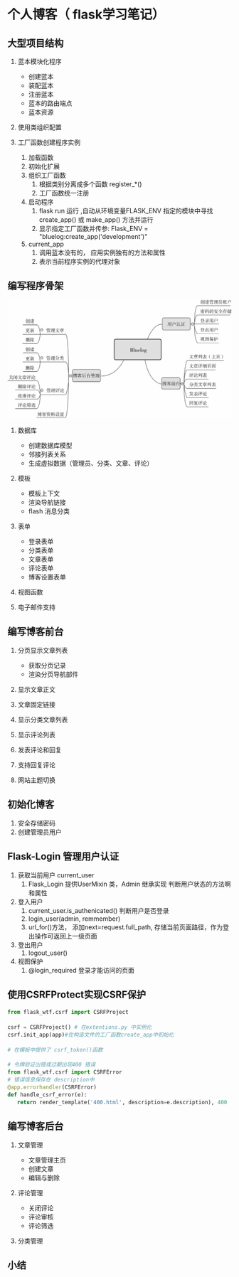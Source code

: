 # 个人博客（ flask学习笔记）

## 大型项目结构

1. 蓝本模块化程序
    - 创建蓝本
    - 装配蓝本
    - 注册蓝本
    - 蓝本的路由端点
    - 蓝本资源

2. 使用类组织配置

3. 工厂函数创建程序实例
   1. 加载函数
   2. 初始化扩展
   3. 组织工厂函数
      1. 根据类别分离成多个函数 register_*()
      2. 工厂函数统一注册
   4. 启动程序
      1. flask run 运行 ,自动从环境变量FLASK_ENV 指定的模块中寻找create_app() 或 make_app() 方法并运行
      2. 显示指定工厂函数并传参: Flask_ENV = "bluelog:create_app('development')"
   5. current_app 
      1. 调用蓝本没有的， 应用实例独有的方法和属性
      2. 表示当前程序实例的代理对象

## 编写程序骨架

![bluelog功能规划](./img/bluelog功能规划.png)

1. 数据库
   - 创建数据库模型
   - 邻接列表关系
   - 生成虚拟数据（管理员、分类、文章、评论）

2. 模板
   - 模板上下文
   - 渲染导航链接
   - flash 消息分类 
  
3. 表单
   - 登录表单
   - 分类表单
   - 文章表单
   - 评论表单
   - 博客设置表单

4. 视图函数
5. 电子邮件支持

## 编写博客前台

1. 分页显示文章列表
   - 获取分页记录
   - 渲染分页导航部件

2. 显示文章正文
3. 文章固定链接
4. 显示分类文章列表
5. 显示评论列表
6. 发表评论和回复
7. 支持回复评论
8. 网站主题切换

## 初始化博客

1. 安全存储密码
2. 创建管理员用户

## Flask-Login 管理用户认证

1. 获取当前用户 current_user
   1. Flask_Login 提供UserMixin 类，Admin 继承实现 判断用户状态的方法啊和属性
2. 登入用户
   1. current_user.is_authenicated() 判断用户是否登录
   2. login_user(admin, remmember)
   3. url_for()方法， 添加next=request.full_path, 存储当前页面路径，作为登出操作可返回上一级页面
3. 登出用户
   1. logout_user()
4. 视图保护
   1. @login_required 登录才能访问的页面

## 使用CSRFProtect实现CSRF保护
```python
from flask_wtf.csrf import CSRFProject

csrf = CSRFProject() # 在extentions.py 中实例化
csrf.init_app(app)#在构造文件的工厂函数create_app中初始化

# 在模板中提供了 csrf_token()函数

# 令牌验证出错或过期出现400 错误
from flask_wtf.csrf import CSRFError
# 错误信息保存在 description中
@app.errorhandler(CSRFError)
def handle_csrf_error(e):
   return render_template('400.html', description=e.description), 400
```


## 编写博客后台

1. 文章管理
   - 文章管理主页
   - 创建文章
   - 编辑与删除

2. 评论管理
   - 关闭评论
   - 评论审核
   - 评论筛选

3. 分类管理


## 小结

